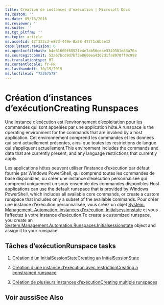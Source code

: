 ```yaml
---
title: Création de instances d’exécution | Microsoft Docs
ms.custom: ''
ms.date: 09/13/2016
ms.reviewer: ''
ms.suite: ''
ms.tgt_pltfrm: ''
ms.topic: article
ms.assetid: 17f323c3-e873-449e-8a28-477f1c6b5e12
caps.latest.revision: 6
ms.openlocfilehash: b4e61600f68521e4e7ab56ceae3349381e88a70a
ms.sourcegitcommit: 52a67bcd9d7bf3e8600ea4302d1fa8970ff9c998
ms.translationtype: MT
ms.contentlocale: fr-FR
ms.lasthandoff: 10/15/2019
ms.locfileid: "72367578"
---
```

# <a name="creating-runspaces"></a><span data-ttu-id="f5109-102">Création d’instances d’exécution</span><span class="sxs-lookup"><span data-stu-id="f5109-102">Creating Runspaces</span></span>

<span data-ttu-id="f5109-103">Une instance d’exécution est l’environnement d’exploitation pour les commandes qui sont appelées par une application hôte.</span><span class="sxs-lookup"><span data-stu-id="f5109-103">A runspace is the operating environment for the commands that are invoked by a host application.</span></span> <span data-ttu-id="f5109-104">Cet environnement comprend les commandes et les données qui sont actuellement présentes, ainsi que toutes les restrictions de langue qui s’appliquent actuellement.</span><span class="sxs-lookup"><span data-stu-id="f5109-104">This environment includes the commands and data that are currently present, and any language restrictions that currently apply.</span></span>

 <span data-ttu-id="f5109-105">Les applications hôtes peuvent utiliser l’instance d’exécution par défaut fournie par Windows PowerShell, qui comprend toutes les commandes de base disponibles, ou créer une instance d’exécution personnalisée qui comprend uniquement un sous-ensemble des commandes disponibles.</span><span class="sxs-lookup"><span data-stu-id="f5109-105">Host applications can use the default runspace that is provided by Windows PowerShell, which includes all available core commands, or create a custom runspace that includes only a subset of the available commands.</span></span> <span data-ttu-id="f5109-106">Pour créer une instance d’exécution personnalisée, vous créez un objet [System. Management. Automation. instances d’exécution. Initialsessionstate](/dotnet/api/System.Management.Automation.Runspaces.InitialSessionState) et vous l’affectez à votre instance d’exécution.</span><span class="sxs-lookup"><span data-stu-id="f5109-106">To create a customized runspace, you create an [System.Management.Automation.Runspaces.Initialsessionstate](/dotnet/api/System.Management.Automation.Runspaces.InitialSessionState) object and assign it to your runspace.</span></span>

## <a name="runspace-tasks"></a><span data-ttu-id="f5109-107">Tâches d’exécution</span><span class="sxs-lookup"><span data-stu-id="f5109-107">Runspace tasks</span></span>

1. [<span data-ttu-id="f5109-108">Création d’un InitialSessionState</span><span class="sxs-lookup"><span data-stu-id="f5109-108">Creating an InitialSessionState</span></span>](./creating-an-initialsessionstate.md)

2. [<span data-ttu-id="f5109-109">Création d’une instance d’exécution avec restriction</span><span class="sxs-lookup"><span data-stu-id="f5109-109">Creating a constrained runspace</span></span>](./creating-a-constrained-runspace.md)

3. [<span data-ttu-id="f5109-110">Création de plusieurs instances d’exécution</span><span class="sxs-lookup"><span data-stu-id="f5109-110">Creating multiple runspaces</span></span>](./creating-multiple-runspaces.md)

## <a name="see-also"></a><span data-ttu-id="f5109-111">Voir aussi</span><span class="sxs-lookup"><span data-stu-id="f5109-111">See Also</span></span>
